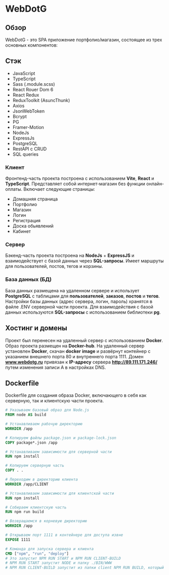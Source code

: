 # WebDotG

## Обзор

WebDotG - это SPA приложение портфолио/магазин, состоящее из трех основных компонентов:

## Стэк
+ JavaScript
+ TypeScript
+ Sass (.module.scss)
+ React Rouer Dom 6
+ React Redux
+ ReduxToolkit (AsuncThunk)
+ Axios
+ JsonWebToken
+ Bcrypt
+ PG
+ Framer-Motion
+ NodeJs
+ ExpressJs
+ PostgreSQL
+ RestAPI с CRUD
+ SQL queries

### Клиент

Фронтенд-часть проекта построена с использованием **Vite**, **React** и **TypeScript**. 
Представляет собой интернет-магазин без функции онлайн-оплаты. 
Включает следующие страницы: 
+ Домашняя страница 
+ Портфолио
+ Магазин 
+ Логин
+ Регистрация
+ Доска обьявлений
+ Кабинет

### Сервер

Бэкенд-часть проекта построена на **NodeJs** + **ExpressJS** и взаимодействует с базой данных через **SQL-запросы**. 
Имеет маршруты для пользователей, постов, тегов и корзины.

### База данных (БД)

База данных размещена на удаленном сервере и использует **PostgreSQL** с таблицами для **пользователей**, **заказов**, **постов** и **тегов**. 
Настройки базы данных (адрес сервера, логин, пароль) хранятся в файле .ENV серверной части проекта. 
Для взаимодействия с базой данных используются **SQL-запросы** с использованием библиотеки **pg**.

## Хостинг и домены

Проект был перенесен на удаленный сервер с использованием **Docker**. 
Образ проекта размещен на **Docker-hub**. 
На удаленный сервер установлен **Docker**, скачан **docker** **image** и развёрнут контейнер с указанием внешнего порта 80 и внутреннего порта 1111. 
Домен **www.webdotg.ru** привязан к **IP-адресу** сервера **http://89.111.171.246/** путем изменения записи A в настройках DNS.

## Dockerfile

Dockerfile для создания образа Docker, включающего в себя как серверную, так и клиентскую части проекта.

```Dockerfile
# Указываем базовый образ для Node.js
FROM node AS build

# Устанавливаем рабочую директорию
WORKDIR /app

# Копируем файлы package.json и package-lock.json
COPY package*.json /app

# Устанавливаем зависимости для серверной части
RUN npm install

# Копируем серверную часть
COPY . .

# Переходим в директорию клиента
WORKDIR /app/CLIENT

# Устанавливаем зависимости для клиентской части
RUN npm install

# Собираем клиентскую часть
RUN npm run build

# Возвращаемся в корневую директорию
WORKDIR /app

# Открываем порт 1111 в контейнере для доступа извне
EXPOSE 1111

# Команда для запуска сервера и клиента
CMD ["npm", "run", "deploy"]
# Это запустит NPM RUN START и NPM RUN CLIENT-BUILD
# NPM RUN START запустит NODE и папку ./BIN/WWW
# NPM RUN CLIENT-BUILD запустит из папки client NPM RUN BUILD, который выполнит TSC && VITE BUILD

